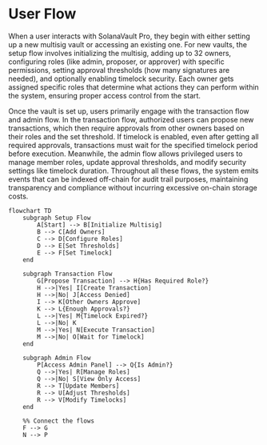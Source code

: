 # User Flow

When a user interacts with SolanaVault Pro, they begin with either setting up a new multisig vault or accessing an existing one. For new vaults, the setup flow involves initializing the multisig, adding up to 32 owners, configuring roles (like admin, proposer, or approver) with specific permissions, setting approval thresholds (how many signatures are needed), and optionally enabling timelock security. Each owner gets assigned specific roles that determine what actions they can perform within the system, ensuring proper access control from the start.

Once the vault is set up, users primarily engage with the transaction flow and admin flow. In the transaction flow, authorized users can propose new transactions, which then require approvals from other owners based on their roles and the set threshold. If timelock is enabled, even after getting all required approvals, transactions must wait for the specified timelock period before execution. Meanwhile, the admin flow allows privileged users to manage member roles, update approval thresholds, and modify security settings like timelock duration. Throughout all these flows, the system emits events that can be indexed off-chain for audit trail purposes, maintaining transparency and compliance without incurring excessive on-chain storage costs.


```mermaid
flowchart TD
    subgraph Setup Flow
        A[Start] --> B[Initialize Multisig]
        B --> C[Add Owners]
        C --> D[Configure Roles]
        D --> E[Set Thresholds]
        E --> F[Set Timelock]
    end

    subgraph Transaction Flow
        G[Propose Transaction] --> H{Has Required Role?}
        H -->|Yes| I[Create Transaction]
        H -->|No| J[Access Denied]
        I --> K[Other Owners Approve]
        K --> L{Enough Approvals?}
        L -->|Yes| M{Timelock Expired?}
        L -->|No| K
        M -->|Yes| N[Execute Transaction]
        M -->|No| O[Wait for Timelock]
    end

    subgraph Admin Flow
        P[Access Admin Panel] --> Q{Is Admin?}
        Q -->|Yes| R[Manage Roles]
        Q -->|No| S[View Only Access]
        R --> T[Update Members]
        R --> U[Adjust Thresholds]
        R --> V[Modify Timelocks]
    end

    %% Connect the flows
    F --> G
    N --> P